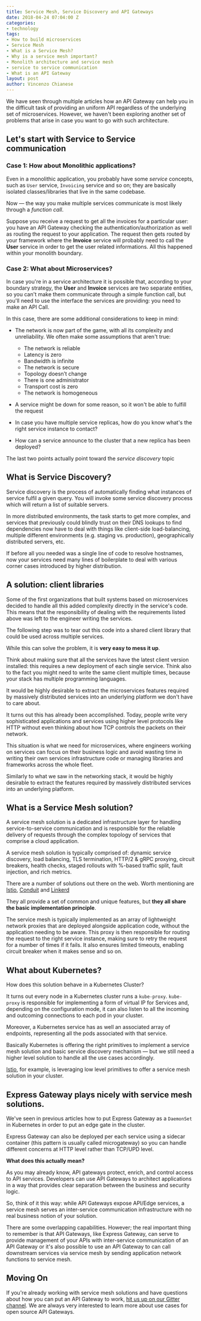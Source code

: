 ```yaml
---
title: Service Mesh, Service Discovery and API Gateways
date: 2018-04-24 07:04:00 Z
categories:
- technology
tags:
- How to build microservices
- Service Mesh
- What is a Service Mesh?
- Why is a service mesh important?
- Monolith architecture and service mesh
- service to service communication
- What is an API Gateway
layout: post
author: Vincenzo Chianese
---
```


We have seen through multiple articles how an API Gateway can help you in the difficult task of providing an uniform API regardless of the underlying set of microservices. However, we haven't been exploring another set of problems that arise in case you want to go with such architecture.
<!--excerpt-->

## Let's start with Service to Service communication

### Case 1: How about Monolithic applications?

Even in a monolithic application, you probably have some _service_ concepts, such as `User` service, `Invoicing` service and so on; they are basically isolated classes/libraries that live in the same codebase.

Now — the way you make multiple services communicate is most likely through a *function call*.

Suppose you receive a request to get all the invoices for a particular user: you have an API Gateway checking the authentication/authorization as well as routing the request to your application. The request then gets routed by your framework where the **Invoice** service will probably need to call the **User** service in order to get the user related informations. All this happened within your monolith boundary.

### Case 2: What about Microservices?

In case you're in a service architecture it is possible that, according to your boundary strategy, the **User** and **Invoice** services are two separate entities, so you can't make them communicate through a simple function call, but you'll need to use the interface the services are providing: you need to make an API Call.

In this case, there are some additional considerations to keep in mind:

* The network is now part of the game, with all its complexity and unreliability. We often make some assumptions that aren't true:

  * The network is reliable
  * Latency is zero
  * Bandwidth is infinite
  * The network is secure
  * Topology doesn’t change
  * There is one administrator
  * Transport cost is zero
  * The network is homogeneous

* A service might be down for some reason, so it won't be able to fulfill the request
* In case you have multiple service replicas, how do you know what's the right service instance to contact?
* How can a service announce to the cluster that a new replica has been deployed?

The last two points actually point toward the _service discovery_ topic

## What is Service Discovery?

Service discovery is the process of automatically finding what instances of service fulfil a given query. You will invoke some service discovery process which will return a list of suitable servers.

In more distributed environments, the task starts to get more complex, and services that previously could blindly trust on their DNS lookups to find dependencies now have to deal with things like client-side load-balancing, multiple different environments (e.g. staging vs. production), geographically distributed servers, etc.

If before all you needed was a single line of code to resolve hostnames, now your services need many lines of boilerplate to deal with various corner cases introduced by higher distribution.


## A solution: client libraries

Some of the first organizations that built systems based on microservices decided to handle all this added complexity directly in the service's code. This means that the responsibility of dealing with the requirements listed above was left to the engineer writing the services.

The following step was to tear out this code into a shared client library that could be used across multiple services.

While this can solve the problem, it is **very easy to mess it up**.

Think about making sure that all the services have the latest client version installed: this requires a new deployment of each single service. Think also to the fact you might need to write the same client multiple times, because your stack has multiple programming languages.

It would be highly desirable to extract the microservices features required by massively distributed services into an underlying platform we don't have to care about.

It turns out this has already been accomplished. Today, people write very sophisticated applications and services using higher level protocols like HTTP without even thinking about how TCP controls the packets on their network.

This situation is what we need for microservices, where engineers working on services can focus on their business logic and avoid wasting time in writing their own services infrastructure code or managing libraries and frameworks across the whole fleet.

Similarly to what we saw in the networking stack, it would be highly desirable to extract the features required by massively distributed services into an underlying platform.

## What is a Service Mesh solution?

A service mesh solution is a dedicated infrastructure layer for handling service-to-service communication and is responsible for the reliable delivery of requests through the complex topology of services that comprise a cloud application.

A service mesh solution is typically comprised of: dynamic service discovery, load balancing, TLS termination, HTTP/2 & gRPC proxying, circuit breakers, health checks, staged rollouts with %-based traffic split, fault injection, and rich metrics.

There are a number of solutions out there on the web. Worth mentioning are [Istio](https://istio.io), [Conduit](https://conduit.io/) and [Linkerd](https://linkerd.io/)

They all provide a set of common and unique features, but **they all share the basic implementation principle**.

The service mesh is typically implemented as an array of lightweight network proxies that are deployed alongside application code, without the application needing to be aware. This proxy is then responsible for routing the request to the right service instance, making sure to retry the request for a number of times if it fails. It also ensures limited timeouts, enabling circuit breaker when it makes sense and so on.

## What about Kubernetes?

How does this solution behave in a Kubernetes Cluster?

It turns out every node in a Kubernetes cluster runs a `kube-proxy`. `kube-proxy` is responsible for implementing a form of virtual IP for Services and, depending on the configuration mode, it can also listen to all the incoming and outcoming connections to each pod in your cluster.

Moreover, a Kubernetes service has as well an associated array of endpoints, representing all the pods associated with that service.

Basically Kubernetes is offering the right primitives to implement a service mesh solution and basic service discovery mechanism — but we still need a higher level solution to handle all the use cases accordingly.

[Istio](https://github.com/istio/istio), for example, is leveraging low level primitives to offer a service mesh solution in your cluster.

## Express Gateway plays nicely with service mesh solutions.

We've seen in previous articles how to put Express Gateway as a `DaemonSet` in Kubernetes in order to put an edge gate in the cluster.

Express Gateway can also be deployed per each service using a sidecar container (this pattern is usually called microgateway) so you can handle different concerns at HTTP level rather than TCP/UPD level.

**What does this actually mean?**

As you may already know, API gateways protect, enrich, and control access to API services. Developers can use API Gateways to architect applications in a way that provides clear separation between the business and security logic.

So, think of it this way: while API Gateways expose API/Edge services, a service mesh serves an inter-service communication infrastructure with no real business notion of your solution.

There are some overlapping capabilities. However; the real important thing to remember is that API Gateways, like Express Gateway, can serve to provide management of your APIs with inter-service communication of an API Gateway or it's also possible to use an API Gateway to can call downstream services via service mesh by sending application network functions to service mesh.

## Moving On
If you're already working with service mesh solutions and have questions about how you can put an API Gateway to work, [hit us up on our Gitter channel](https://gitter.im/ExpressGateway/express-gateway). We are always very interested to learn more about use cases for open source API Gateways.
